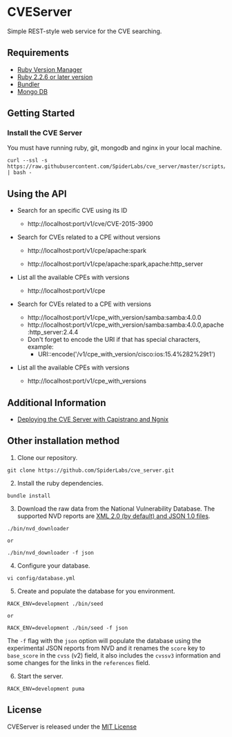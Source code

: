 # CVEServer

Simple REST-style web service for the CVE searching.

## Requirements

  * [Ruby Version Manager](https://rvm.io)
  * [Ruby 2.2.6 or later version](https://www.ruby-lang.org)
  * [Bundler](http://bundler.io)
  * [Mongo DB](https://www.mongodb.org)

## Getting Started

### Install the CVE Server

You must have running ruby, git, mongodb and nginx in your local machine.

```
curl --ssl -s https://raw.githubusercontent.com/SpiderLabs/cve_server/master/scripts/install.sh | bash -
```

## Using the API

* Search for an specific CVE using its ID

  * http://localhost:port/v1/cve/CVE-2015-3900

* Search for CVEs related to a CPE without versions

  * http://localhost:port/v1/cpe/apache:spark

  * http://localhost:port/v1/cpe/apache:spark,apache:http_server

* List all the available CPEs with versions

  * http://localhost:port/v1/cpe

* Search for CVEs related to a CPE with versions

  * http://localhost:port/v1/cpe_with_version/samba:samba:4.0.0
  * http://localhost:port/v1/cpe_with_version/samba:samba:4.0.0,apache:http_server:2.4.4
  * Don't forget to encode the URI if that has special characters, example:
    * URI::encode('/v1/cpe_with_version/cisco:ios:15.4%282%29t1')

* List all the available CPEs with versions

  * http://localhost:port/v1/cpe_with_versions

## Additional Information

  * [Deploying the CVE Server with Capistrano and Ngnix](https://github.com/SpiderLabs/cve_server/wiki/Deploying-the-CVE-Server-with-Capistrano-and-Ngnix)

## Other installation method

  1. Clone our repository.

    git clone https://github.com/SpiderLabs/cve_server.git

  2. Install the ruby dependencies.

    bundle install

  3. Download the raw data from the National Vulnerability Database. The supported
  NVD reports are [XML 2.0 (by default) and JSON 1.0 files](https://nvd.nist.gov/vuln/data-feeds).

    ./bin/nvd_downloader

    or

    ./bin/nvd_downloader -f json

  4. Configure your database.

    vi config/database.yml

  5. Create and populate the database for you environment.

    RACK_ENV=development ./bin/seed

    or

    RACK_ENV=development ./bin/seed -f json

  The `-f` flag with the `json` option will populate the database using the experimental JSON reports from NVD and it renames the `score` key to `base_score` in the `cvss` (v2) field, it also includes the `cvssv3` information and some changes for  the links in the `references` field.

  6. Start the server.

    RACK_ENV=development puma

## License
  CVEServer is released under the [MIT License](http://www.opensource.org/licenses/MIT)
